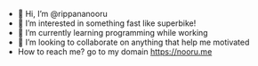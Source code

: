 - 👋 Hi, I’m @rippananooru
- 👀 I’m interested in something fast like superbike!
- 🌱 I’m currently learning programming while working
- 💞️ I’m looking to collaborate on anything that help me motivated
-  How to reach me? go to my domain https://nooru.me

<!---
rippananooru/rippananooru is a ✨ special ✨ repository because its `README.md` (this file) appears on your GitHub profile.
You can click the Preview link to take a look at your changes.
--->
